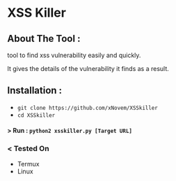 # XSS Killer

## About The Tool :

tool to find xss vulnerability easily and quickly.

It gives the details of the vulnerability it finds as a result.

## Installation :

* `git clone https://github.com/xNovem/XSSkiller`
* `cd XSSkiller`

#### > Run : `python2 xsskiller.py [Target URL]`

### < Tested On 

- Termux 
- Linux

